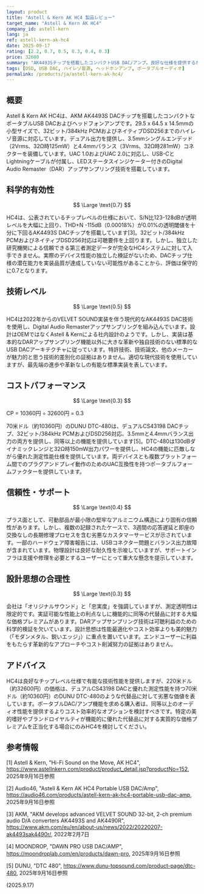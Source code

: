 ```yaml
---
layout: product
title: "Astell & Kern AK HC4 製品レビュー"
target_name: "Astell & Kern AK HC4"
company_id: astell-kern
lang: ja
ref: astell-kern-ak-hc4
date: 2025-09-17
rating: [2.2, 0.7, 0.5, 0.3, 0.4, 0.3]
price: 32600
summary: "AK4493Sチップを搭載したコンパクトUSB DAC/アンプ。良好な仕様を提供するが、同等の代替製品に対する大幅な価格プレミアムにより、コストパフォーマンスが極めて低い"
tags: [DSD, USB DAC, ハイレゾ音源, ヘッドホンアンプ, ポータブルオーディオ]
permalink: /products/ja/astell-kern-ak-hc4/
---
```

## 概要

Astell & Kern AK HC4は、AKM AK4493S DACチップを搭載したコンパクトなポータブルUSB DACおよびヘッドフォンアンプです。29.5 x 64.5 x 14.5mmの小型サイズで、32ビット/384kHz PCMおよびネイティブDSD256までのハイレゾ音源に対応しています。デュアル出力を提供し、3.5mmシングルエンデッド（2Vrms、32Ω時125mW）と4.4mmバランス（3Vrms、32Ω時281mW）コネクターを装備しています。UAC 1.0およびUAC 2.0に対応し、USB-CとLightningケーブルが付属し、LEDステータスインジケーター付きのDigital Audio Remaster（DAR）アップサンプリング技術を搭載しています。

## 科学的有効性

$$ \Large \text{0.7} $$

HC4は、公表されているチップレベルの仕様において、S/N比123-128dBが透明レベルを大幅に上回り、THD+N -115dB（0.00018%）が0.01%の透明閾値を十分に下回るAK4493S DACチップを搭載しています[3]。32ビット/384kHz PCMおよびネイティブDSD256対応は可聴要件を上回ります。しかし、独立した研究機関による信頼できる第三者測定データが完全なHC4システムに対して入手できません。実際のデバイス性能の独立した検証がないため、DACチップ仕様の潜在能力を実装品質が達成していない可能性があることから、評価は保守的に0.7となります。

## 技術レベル

$$ \Large \text{0.5} $$

HC4は2022年からのVELVET SOUND実装を伴う現代的なAK4493S DAC技術を使用し、Digital Audio Remasterアップサンプリングを組み込んでいます。設計はOEMではなくAstell & Kernによる社内設計のようです。しかし、実装は基本的なDARアップサンプリング機能以外に大きな革新や独自技術のない標準的なUSB DACアーキテクチャに従っています。特許技術、技術論文、他のメーカーが魅力的と思う技術的差別化の証拠はありません。適切な現代技術を使用していますが、最先端の進歩や革新なしの有能な標準実装を表しています。

## コストパフォーマンス

$$ \Large \text{0.3} $$

CP = 10360円 ÷ 32600円 = 0.3

70米ドル（約10360円）のDUNU DTC-480は、デュアルCS43198 DACチップ、32ビット/384kHz PCMおよびDSD256対応、3.5mmと4.4mmバランス出力の両方を提供し、同等以上の機能を提供しています[5]。DTC-480は130dBダイナミックレンジと32Ω時150mW出力パワーを提供し、HC4の機能に匹敵しながら優れた測定性能仕様を提供しています。両デバイスとも複数プラットフォーム間でのプラグアンドプレイ動作のためのUAC互換性を持つポータブルフォームファクターを提供しています。

## 信頼性・サポート

$$ \Large \text{0.4} $$

プラス面として、可動部品が最小限の堅牢なアルミニウム構造により固有の信頼性があります。しかし、複数の記録されたケースで、3週間の応答遅延と即座の交換なしの長期修理プロセスを含む劣悪なカスタマーサービスが示されています。一部のハードウェア障害報告には、USBコネクター問題とバランス出力故障が含まれています。物理設計は良好な耐久性を示唆していますが、サポートインフラは支援や修理を必要とするユーザーにとって重大な懸念を提示しています。

## 設計思想の合理性

$$ \Large \text{0.3} $$

会社は「オリジナルサウンド」と「忠実度」を強調していますが、測定透明性は限定的です。実証可能な性能上の利点なしに機能的に同等の代替品に対する大幅な価格プレミアムがあります。DARアップサンプリング技術は可聴利益のための科学的検証を欠いています。設計思想は性能最適化やコスト効率よりも美的魅力（「モダンメタル、鋭いエッジ」）に重点を置いています。エンドユーザーに利益をもたらす革新的なアプローチやコスト削減努力の証拠はありません。

## アドバイス

HC4は良好なチップレベル仕様で有能な技術性能を提供しますが、220米ドル（約32600円）の価格は、デュアルCS43198 DACと優れた測定性能を持つ70米ドル（約10360円）のDUNU DTC-480のような代替品に対して劣悪な価値を表しています。ポータブルDAC/アンプ機能を求める購入者は、同等以上のオーディオ性能を提供するよりコスト効率的なオプションを検討すべきです。特定の美的嗜好やブランドロイヤルティが機能的に優れた代替品に対する実質的な価格プレミアムを正当化する場合にのみHC4を検討してください。

## 参考情報

[1] Astell & Kern, "Hi-Fi Sound on the Move, AK HC4", https://www.astellnkern.com/product/product_detail.jsp?productNo=152, 2025年9月16日参照

[2] Audio46, "Astell & Kern AK HC4 Portable USB DAC/Amp", https://audio46.com/products/astell-kern-ak-hc4-portable-usb-dac-amp, 2025年9月16日参照

[3] AKM, "AKM develops advanced VELVET SOUND 32-bit, 2-ch premium audio D/A converters AK4493S and AK4490R", https://www.akm.com/eu/en/about-us/news/2022/20220207-ak4493sak4490r/, 2022年2月7日

[4] MOONDROP, "DAWN PRO USB DAC/AMP", https://moondroplab.com/en/products/dawn-pro, 2025年9月16日参照

[5] DUNU, "DTC 480", https://www.dunu-topsound.com/product-page/dtc-480, 2025年9月16日参照

(2025.9.17)